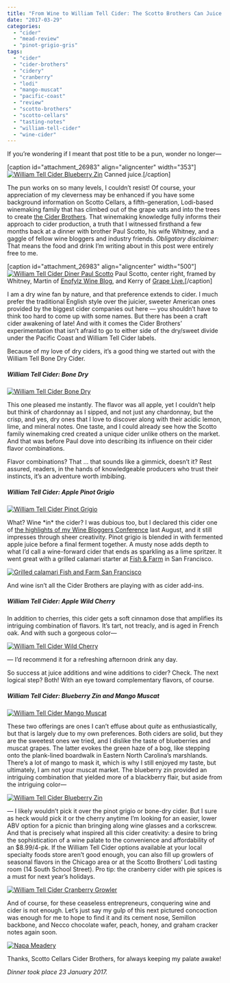 ```yaml
---
title: "From Wine to William Tell Cider: The Scotto Brothers Can Juice!"
date: "2017-03-29"
categories: 
  - "cider"
  - "mead-review"
  - "pinot-grigio-gris"
tags: 
  - "cider"
  - "cider-brothers"
  - "cidery"
  - "cranberry"
  - "lodi"
  - "mango-muscat"
  - "pacific-coast"
  - "review"
  - "scotto-brothers"
  - "scotto-cellars"
  - "tasting-notes"
  - "william-tell-cider"
  - "wine-cider"
---
```


If you’re wondering if I meant that post title to be a pun, wonder no longer—

\[caption id="attachment\_26983" align="aligncenter" width="353"\][![William Tell Cider Blueberry Zin](http://s3.amazonaws.com/thegourmez-wpmedia/2017/03/Scotto-Ciders-08-353x500.jpg)](http://s3.amazonaws.com/thegourmez-wpmedia/2017/03/Scotto-Ciders-08.jpg) Canned juice.\[/caption\]

The pun works on so many levels, I couldn’t resist! Of course, your appreciation of my cleverness may be enhanced if you have some background information on Scotto Cellars, a fifth-generation, Lodi-based winemaking family that has climbed out of the grape vats and into the trees to create [the Cider Brothers](http://www.ciderbrothers.com/). That winemaking knowledge fully informs their approach to cider production, a truth that I witnessed firsthand a few months back at a dinner with brother Paul Scotto, his wife Whitney, and a gaggle of fellow wine bloggers and industry friends. _Obligatory disclaimer:_ That means the food and drink I’m writing about in this post were entirely free to me.

\[caption id="attachment\_26983" align="aligncenter" width="500"\][![William Tell Cider Diner Paul Scotto](http://s3.amazonaws.com/thegourmez-wpmedia/2017/03/Scotto-Ciders-11-500x334.jpg)](http://s3.amazonaws.com/thegourmez-wpmedia/2017/03/Scotto-Ciders-11.jpg) Paul Scotto, center right, framed by Whitney, Martin of [Enofylz Wine Blog](http://enofylzwineblog.com/), and Kerry of [Grape Live.](http://www.grapelive.com/)\[/caption\]

I am a dry wine fan by nature, and that preference extends to cider. I much prefer the traditional English style over the juicier, sweeter American ones provided by the biggest cider companies out here — you shouldn’t have to think too hard to come up with some names. But there has been a craft cider awakening of late! And with it comes the Cider Brothers’ experimentation that isn’t afraid to go to either side of the dry/sweet divide under the Pacific Coast and William Tell Cider labels.

Because of my love of dry ciders, it’s a good thing we started out with the William Tell Bone Dry Cider.

##### William Tell Cider: Bone Dry

[![William Tell Cider Bone Dry](http://s3.amazonaws.com/thegourmez-wpmedia/2017/03/Scotto-Ciders-01-334x500.jpg)](http://s3.amazonaws.com/thegourmez-wpmedia/2017/03/Scotto-Ciders-01.jpg)

This one pleased me instantly. The flavor was all apple, yet I couldn’t help but think of chardonnay as I sipped, and not just any chardonnay, but the crisp, and yes, dry ones that I love to discover along with their acidic lemon, lime, and mineral notes. One taste, and I could already see how the Scotto family winemaking cred created a unique cider unlike others on the market. And that was before Paul dove into describing its influence on their cider flavor combinations.

Flavor combinations? That … that sounds like a gimmick, doesn’t it? Rest assured, readers, in the hands of knowledgeable producers who trust their instincts, it’s an adventure worth imbibing.

##### William Tell Cider: Apple Pinot Grigio

[![William Tell Cider Pinot Grigio](http://s3.amazonaws.com/thegourmez-wpmedia/2017/03/Scotto-Ciders-03-334x500.jpg)](http://s3.amazonaws.com/thegourmez-wpmedia/2017/03/Scotto-Ciders-03.jpg)

What? Wine \*in\* the cider? I was dubious too, but I declared this cider one of [the highlights of my Wine Bloggers Conference](http://thegourmez.com/2016/09/02/most-memorable-wines-from-the-2016-wine-bloggers-conference-part-1/) last August, and it still impresses through sheer creativity. Pinot grigio is blended in with fermented apple juice before a final ferment together. A musty nose adds depth to what I’d call a wine-forward cider that ends as sparkling as a lime spritzer. It went great with a grilled calamari starter at [Fish & Farm](http://www.fishandfarmsf.com/) in San Francisco.

[![Grilled calamari Fish and Farm San Francisco](http://s3.amazonaws.com/thegourmez-wpmedia/2017/03/Scotto-Ciders-10-500x458.jpg)](http://s3.amazonaws.com/thegourmez-wpmedia/2017/03/Scotto-Ciders-10.jpg)

And wine isn’t all the Cider Brothers are playing with as cider add-ins.

##### William Tell Cider: Apple Wild Cherry

In addition to cherries, this cider gets a soft cinnamon dose that amplifies its intriguing combination of flavors. It’s tart, not treacly, and is aged in French oak. And with such a gorgeous color—

[![William Tell Cider Wild Cherry](http://s3.amazonaws.com/thegourmez-wpmedia/2017/03/Scotto-Ciders-07-301x500.jpg)](http://s3.amazonaws.com/thegourmez-wpmedia/2017/03/Scotto-Ciders-07.jpg)

— I’d recommend it for a refreshing afternoon drink any day.

So success at juice additions and wine additions to cider? Check. The next logical step? Both! With an eye toward complementary flavors, of course.

##### William Tell Cider: Blueberry Zin and Mango Muscat

[![William Tell Cider Mango Muscat](http://s3.amazonaws.com/thegourmez-wpmedia/2017/03/Scotto-Ciders-19-375x500.jpg)](http://s3.amazonaws.com/thegourmez-wpmedia/2017/03/Scotto-Ciders-19.jpg)

These two offerings are ones I can’t effuse about _quite_ as enthusiastically, but that is largely due to my own preferences. Both ciders are solid, but they are the sweetest ones we tried, and I dislike the taste of blueberries and muscat grapes. The latter evokes the green haze of a bog, like stepping onto the plank-lined boardwalk in Eastern North Carolina’s marshlands. There’s a lot of mango to mask it, which is why I still enjoyed my taste, but ultimately, I am not your muscat market. The blueberry zin provided an intriguing combination that yielded more of a blackberry flair, but aside from the intriguing color—

[![William Tell Cider Blueberry Zin](http://s3.amazonaws.com/thegourmez-wpmedia/2017/03/Scotto-Ciders-09-334x500.jpg)](http://s3.amazonaws.com/thegourmez-wpmedia/2017/03/Scotto-Ciders-09.jpg)

— I likely wouldn’t pick it over the pinot grigio or bone-dry cider. But I sure as heck would pick it or the cherry anytime I’m looking for an easier, lower ABV option for a picnic than bringing along wine glasses and a corkscrew. And that is precisely what inspired all this cider creativity: a desire to bring the sophistication of a wine palate to the convenience and affordability of an $8.99/4-pk. If the William Tell Cider options available at your local specialty foods store aren’t good enough, you can also fill up growlers of seasonal flavors in the Chicago area or at the Scotto Brothers’ Lodi tasting room (14 South School Street). Pro tip: the cranberry cider with pie spices is a must for next year’s holidays.

[![William Tell Cider Cranberry Growler](http://s3.amazonaws.com/thegourmez-wpmedia/2017/03/Scotto-Ciders-12-373x500.jpg)](http://s3.amazonaws.com/thegourmez-wpmedia/2017/03/Scotto-Ciders-12.jpg)

And of course, for these ceaseless entrepreneurs, conquering wine and cider is not enough. Let’s just say my gulp of this next pictured concoction was enough for me to hope to find it and its cement nose, Semillon backbone, and Necco chocolate wafer, peach, honey, and graham cracker notes again soon.

[![Napa Meadery](http://s3.amazonaws.com/thegourmez-wpmedia/2017/03/Scotto-Ciders-20-500x334.jpg)](http://s3.amazonaws.com/thegourmez-wpmedia/2017/03/Scotto-Ciders-20.jpg)

Thanks, Scotto Cellars Cider Brothers, for always keeping my palate awake!

_Dinner took place 23 January 2017._
